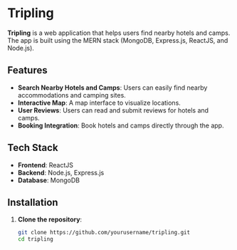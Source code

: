 # Tripling

**Tripling** is a web application that helps users find nearby hotels and camps. The app is built using the MERN stack (MongoDB, Express.js, ReactJS, and Node.js).

## Features

- **Search Nearby Hotels and Camps**: Users can easily find nearby accommodations and camping sites.
- **Interactive Map**: A map interface to visualize locations.
- **User Reviews**: Users can read and submit reviews for hotels and camps.
- **Booking Integration**: Book hotels and camps directly through the app.


## Tech Stack

- **Frontend**: ReactJS
- **Backend**: Node.js, Express.js
- **Database**: MongoDB


## Installation

1. **Clone the repository**:
   ```bash
   git clone https://github.com/yourusername/tripling.git
   cd tripling
